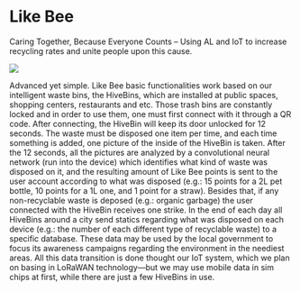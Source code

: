 # Like Bee

Caring Together, Because Everyone Counts – Using AL and IoT to increase recycling rates and unite people upon this cause.

<a href="https://github.com/davicoscarelli/likebee/wiki"><img src="https://user-images.githubusercontent.com/48040161/89069489-9ee36f00-d349-11ea-85bd-bb1e009b442c.png"></a>

Advanced yet simple. Like Bee basic functionalities work based on our intelligent waste bins, the HiveBins, which are installed at public spaces, shopping centers, restaurants and etc. Those trash bins are constantly locked and in order to use them, one must first connect with it through a QR code. After connecting, the HiveBin will keep its door unlocked for 12 seconds. The waste must be disposed one item per time, and each time something is added, one picture of the inside of the HiveBin is taken. After the 12 seconds, all the pictures are analyzed by a convolutional neural network (run into the device) which identifies what kind of waste was disposed on it, and the resulting amount of Like Bee points is sent to the user account according to what was disposed (e.g.: 15 points for a 2L pet bottle, 10 points for a 1L one, and 1 point for a straw). Besides that, if any non-recyclable waste is deposed (e.g.: organic garbage) the user connected with the HiveBin receives one strike. 
In the end of each day all HiveBins around a city send statics regarding what was disposed on each device (e.g.: the number of each different type of recyclable waste) to a specific database. These data may be used by the local government to focus its awareness campaigns regarding the environment in the neediest areas. All this data transition is done thought our IoT system, which we plan on basing in LoRaWAN technology—but we may use mobile data in sim chips at first, while there are just a few HiveBins in use.
